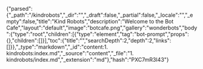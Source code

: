 {"parsed":{"_path":"/kindrobots","_dir":"","_draft":false,"_partial":false,"_locale":"","_empty":false,"title":"Kind Robots","description":"Welcome to the Bot Cafe","layout":"default","image":"botcafe.png","gallery":"wonderbots","body":{"type":"root","children":[{"type":"element","tag":"bot-prompt","props":{},"children":[]}],"toc":{"title":"","searchDepth":2,"depth":2,"links":[]}},"_type":"markdown","_id":"content:1. kindrobots:index.md","_source":"content","_file":"1. kindrobots/index.md","_extension":"md"},"hash":"PXC7mR3I43"}